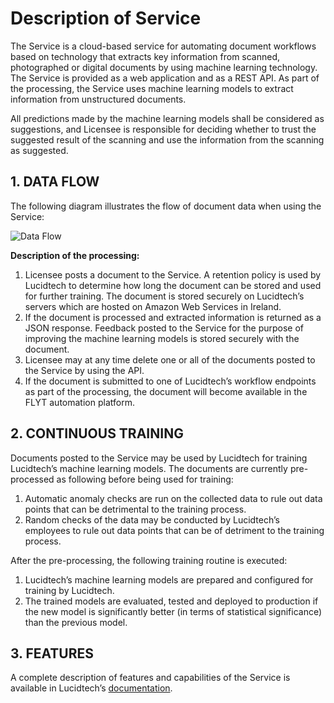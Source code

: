 # Description of Service

The Service is a cloud-based service for automating document workflows based on technology that extracts key information from scanned, photographed or digital documents by using machine learning technology. The Service is provided as a web application and as a REST API. As part of the processing, the Service uses machine learning models to extract information from unstructured documents.

All predictions made by the machine learning models shall be considered as suggestions, and Licensee is responsible for deciding whether to trust the suggested result of the scanning and use the information from the scanning as suggested.

## **1. DATA FLOW**

The following diagram illustrates the flow of document data when using the Service:

![Data Flow](/img/description-of-services.png)

**Description of the processing:**

1. Licensee posts a document to the Service. A retention policy is used by Lucidtech to determine how long the document can be stored and used for further training. The document is stored securely on Lucidtech’s servers which are hosted on Amazon Web Services in Ireland.
2. If the document is processed and extracted information is returned as a JSON response. Feedback posted to the Service for the purpose of improving the machine learning models is stored securely with the document.
3. Licensee may at any time delete one or all of the documents posted to the Service by using the API.
4. If the document is submitted to one of Lucidtech’s workflow endpoints as part of the processing, the document will become available in the FLYT automation platform.

## **2. CONTINUOUS TRAINING**

Documents posted to the Service may be used by Lucidtech for training Lucidtech’s machine learning models. The documents are currently pre-processed as following before being used for training:

1. Automatic anomaly checks are run on the collected data to rule out data points that can be detrimental to the training process.
2. Random checks of the data may be conducted by Lucidtech’s employees to rule out data points that can be of detriment to the training process.

After the pre-processing, the following training routine is executed:

1. Lucidtech’s machine learning models are prepared and configured for training by Lucidtech.
2. The trained models are evaluated, tested and deployed to production if the new model is significantly better (in terms of statistical significance) than the previous model.

## **3. FEATURES**

A complete description of features and capabilities of the Service is available in Lucidtech’s [documentation](/).

